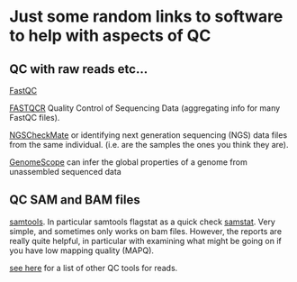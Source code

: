 # Just some random links to software to help with aspects of QC

## QC with raw reads etc...
[FastQC](https://www.bioinformatics.babraham.ac.uk/projects/fastqc/)

[FASTQCR](http://www.sthda.com/english/rpkgs/fastqcr/) Quality Control of Sequencing Data (aggregating info for many FastQC files).

[NGSCheckMate](https://github.com/parklab/NGSCheckMate) or identifying next generation sequencing (NGS) data files from the same individual.  (i.e. are the samples the ones you think they are).

[GenomeScope](https://github.com/schatzlab/genomescope) can infer the global properties of a genome from unassembled sequenced data


## QC SAM and BAM files
[samtools](http://www.htslib.org/). In particular samtools flagstat as a quick check
[samstat](http://samstat.sourceforge.net/). Very simple, and sometimes only works on bam files. However, the reports are really quite helpful, in particular with examining what might be going on if you have low mapping quality (MAPQ).

[see here](https://omictools.com/quality-control6-category) for a list of other QC tools for reads.
